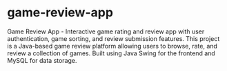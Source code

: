 # game-review-app
Game Review App - Interactive game rating and review app with user authentication, game sorting, and review submission features.  This project is a Java-based game review platform allowing users to browse, rate, and review a collection of games. Built using Java Swing for the frontend and MySQL for data storage.
